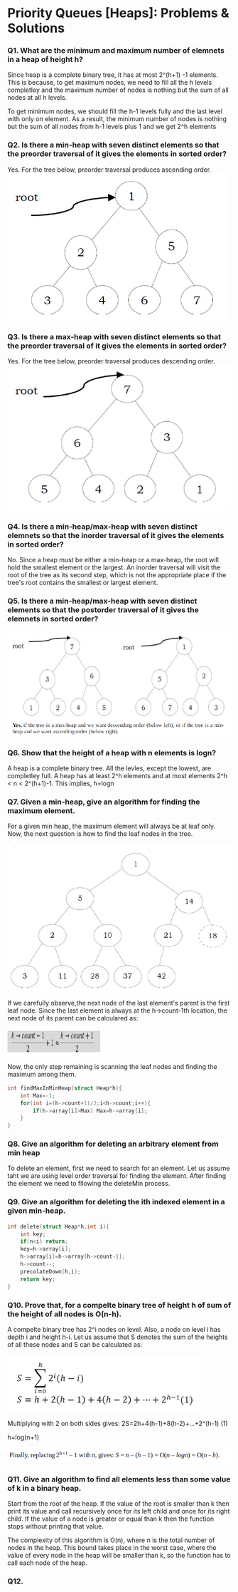 # Priority Queues [Heaps]: Problems & Solutions

### Q1. What are the minimum and maximum number of elemnets in a heap of height h?

Since heap is a complete binary tree, it has at most 2^(h+1) -1 elements. This is because, to get maximum nodes, we need to fill all the h levels completley and the maximum number of nodes is nothing but the sum of all nodes at all h levels.

To get minimum nodes, we should fill the h-1 levels fully and the last level with only on element. As a result, the minimum number of nodes is nothing but the sum of all nodes from h-1 levels plus 1 and we get 2^h elements

### Q2. Is there a min-heap with seven distinct elements so that the preorder traversal of it gives the elements in sorted order?

Yes. For the tree below, preorder traversal produces ascending order.
![alt text](image-7.png)

### Q3. Is there a max-heap with seven distinct elements so that the preorder traversal of it gives the elements in sorted order?

Yes. For the tree below, preorder traversal produces descending order.
![alt text](image-8.png)

### Q4. Is there a min-heap/max-heap with seven distinct elemnets so that the inorder traversal of it gives the elements in sorted order?

No. Since a heap must be either a min-heap or a max-heap, the root will hold the smallest element or the largest. An inorder traversal will visit the root of the tree as its second step, which is not the appropriate place if the tree's root contains the smallest or largest element.

### Q5. Is there a min-heap/max-heap with seven distinct elements so that the postorder traversal of it gives the elemnets in sorted order?

![alt text](image-9.png)

### Q6. Show that the height of a heap with n elements is logn?

A heap is a complete binary tree. All the levles, except the lowest, are completley full. A heap has at least 2^h elements and at most elements 2^h < n < 2^(h+1)-1. This implies, h=logn

### Q7. Given a min-heap, give an algorithm for finding the maximum element.

For a given min heap, the maximum element will always be at leaf only. Now, the next question is how to find the leaf nodes in the tree.

![alt text](image-10.png)

If we carefully observe,the next node of the last element's parent is the first leaf node. Since the last element is always at the h->count-1th location, the next node of its parent can be calculared as:

![alt text](image-11.png)

Now, the only step remaining is scanning the leaf nodes and finding the maximum among them.

```c
int findMaxInMinHeap(struct Heap*h){
    int Max=-1;
    for(int i=(h->count+1)/2;i<h->count;i++){
        if(h->array[i]>Max) Max=h->array[i];
    }
}
```

### Q8. Give an algorithm for deleting an arbitrary element from min heap

To delete an element, first we need to search for an element. Let us assume taht we are using level order traversal for finding the element. After finding the element we need to fllowing the deleteMin process.

### Q9. Give an algorithm for deleting the ith indexed element in a given min-heap.

```c
int delete(struct Heap*h,int i){
    int key;
    if(n<i) return;
    key=h->array[i];
    h->array[i]=h->array[h->count-1];
    h->count--;
    precolateDown(h,i);
    return key;
}
```

### Q10. Prove that, for a compelte binary tree of height h of sum of the height of all nodes is O(n-h).

A compelte binary tree has 2^i nodes on level. Also, a node on level i has depth i and height h-i. Let us assume that S denotes the sum of the heights of all these nodes and S can be calculated as:

![alt text](image-12.png)

Multiplying with 2 on both sides gives: 2S=2h+4(h-1)+8(h-2)+...+2^(h-1) (1)

h=log(n+1)

![alt text](image-13.png)

### Q11. Give an algorithm to find all elements less than some value of k in a binary heap.

Start from the root of the heap. If the value of the root is smaller than k then print its value and call recursively once for its left child and once for its right child. If the value of a node is greater or equal than k then the function stops without printing that value.

The complexity of this algorithm is O(n), where n is the total number of nodes in the heap. This bound takes place in the worst case, where the value of every node in the heap will be smaller than k, so the function has to call each node of the heap.

### Q12.